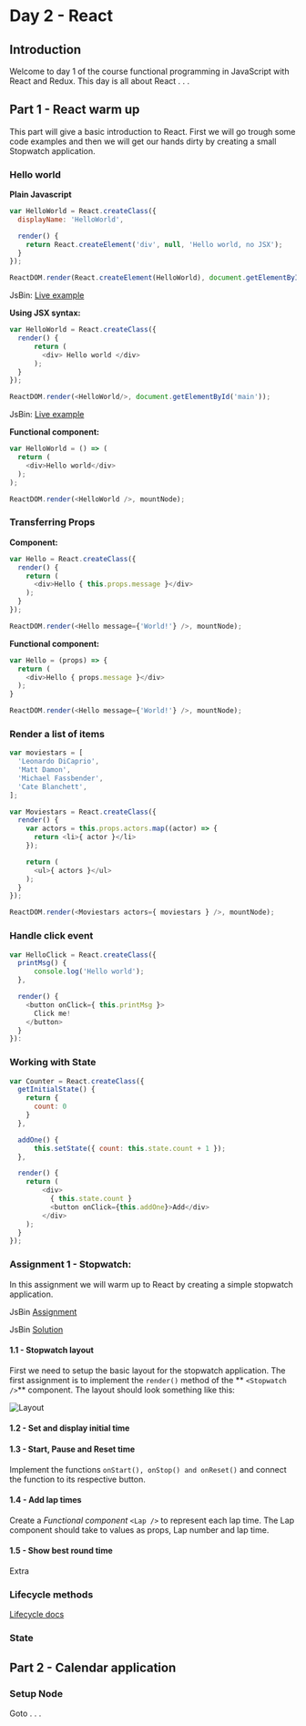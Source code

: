 # Day 2 - React

## Introduction
Welcome to day 1 of the course functional programming in JavaScript with React and Redux. This day is all about React . . .


## Part 1 - React warm up
This part will give a basic introduction to React. First we will go trough some code examples and then we will get our hands dirty by creating a small Stopwatch application.

### Hello world

**Plain Javascript**
```javascript
var HelloWorld = React.createClass({
  displayName: 'HelloWorld',

  render() {
    return React.createElement('div', null, 'Hello world, no JSX');
  }
});

ReactDOM.render(React.createElement(HelloWorld), document.getElementById('app'));

```
JsBin: [Live example](http://jsbin.com/bejifoj/8/edit?js,output)

**Using JSX syntax:**
```javascript
var HelloWorld = React.createClass({
  render() {
      return (
        <div> Hello world </div>
      );
  }
});

ReactDOM.render(<HelloWorld/>, document.getElementById('main'));
```
JsBin: [Live example](http://jsbin.com/deluji/20/edit?html,js,output)


**Functional component:**
```javascript
var HelloWorld = () => (
  return (
    <div>Hello world</div>
  );
);

ReactDOM.render(<HelloWorld />, mountNode);
```

### Transferring Props
**Component:**
```javascript
var Hello = React.createClass({
  render() {
    return (
      <div>Hello { this.props.message }</div>
    );
  }
});

ReactDOM.render(<Hello message={'World!'} />, mountNode);
```

**Functional component:**
```javascript
var Hello = (props) => {
  return (
    <div>Hello { props.message }</div>
  );
}

ReactDOM.render(<Hello message={'World!'} />, mountNode);
```

### Render a list of items
```javascript
var moviestars = [
  'Leonardo DiCaprio',
  'Matt Damon',
  'Michael Fassbender',
  'Cate Blanchett',
];

var Moviestars = React.createClass({
  render() {
    var actors = this.props.actors.map((actor) => {
      return <li>{ actor }</li>
    });

    return (
      <ul>{ actors }</ul>
    );
  }
});

ReactDOM.render(<Moviestars actors={ moviestars } />, mountNode);

```

### Handle click event
```javascript
var HelloClick = React.createClass({
  printMsg() {
      console.log('Hello world');
  },

  render() {
    <button onClick={ this.printMsg }>
      Click me!
    </button>
  }
}):
```

### Working with State
```javascript
var Counter = React.createClass({
  getInitialState() {
    return {
      count: 0
    }
  },

  addOne() {
      this.setState({ count: this.state.count + 1 });
  },

  render() {
    return (
        <div>
          { this.state.count }
          <button onClick={this.addOne}>Add</div>
        </div>
    );
  }
});
```



### Assignment 1 - Stopwatch:
In this assignment we will warm up to React by creating a simple stopwatch application.

JsBin [Assignment](http://jsbin.com/yevegat/6/edit?css,js,output)

JsBin [Solution](http://jsbin.com/bificad/96/edit?css,js,output)

#### 1.1 - Stopwatch layout
First we need to setup the basic layout for the stopwatch application. The first assignment is to implement the `render()` method of the ** `<Stopwatch />`** component. The layout should look something like this:

![Layout](http://imgur.com/FWbLl5O.png)


#### 1.2 - Set and display initial time


#### 1.3 - Start, Pause and Reset time
Implement the functions `onStart(), onStop() and onReset()` and connect the function to its respective button.

#### 1.4 - Add lap times
Create a *Functional component* `<Lap />` to represent each lap time. The Lap component should take to values as props, Lap number and lap time.

#### 1.5 - Show best round time
Extra


### Lifecycle methods
[Lifecycle docs](https://facebook.github.io/react/docs/component-specs.html#lifecycle-methods)


### State




## Part 2 - Calendar application
### Setup Node
Goto . . .
